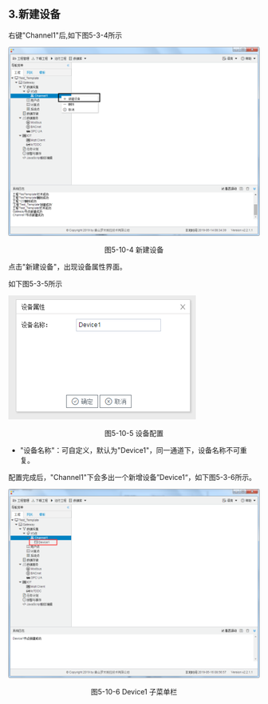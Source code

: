 ## 3.新建设备

右键"Channel1"后,如下图5-3-4所示   

![](../../../assets/新建设备.jpg)

<center>图5-10-4 新建设备</center>

点击"新建设备"，出现设备属性界面。

如下图5-3-5所示

![1557110284778](assets/设备配置.png)

<center>图5-10-5  设备配置</center>

- "设备名称"：可自定义，默认为"Device1"，同一通道下，设备名称不可重复。

配置完成后，"Channel1"下会多出一个新增设备”Device1“，如下图5-3-6所示。

![](../../../assets/Device子菜单栏.png)

<center>图5-10-6 Device1 子菜单栏</center>

